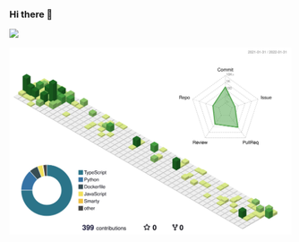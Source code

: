 ### Hi there 👋
<p>
  <img src="https://github-readme-stats.vercel.app/api?username=Yossizz&theme=tokyonight">
</p>
<!--
**Yossizz/yossizz** is a ✨ _special_ ✨ repository because its `README.md` (this file) appears on your GitHub profile.

Here are some ideas to get you started:

- 🔭 I’m currently working on ...
- 🌱 I’m currently learning ...
- 👯 I’m looking to collaborate on ...
- 🤔 I’m looking for help with ...
- 💬 Ask me about ...
- 📫 How to reach me: ...
- 😄 Pronouns: ...
- ⚡ Fun fact: ...
-->
<!--START_SECTION:activity-->

<!--END_SECTION:activity-->

![contrib](./profile-3d-contrib/profile-green-animate.svg)
